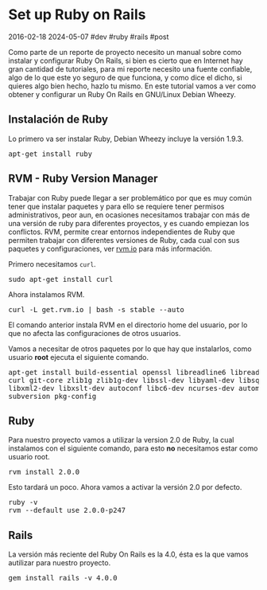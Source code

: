 <!-- vim: set spelllang=es_mx: -->

# Set up Ruby on Rails
2016-02-18 2024-05-07 #dev #ruby #rails #post

Como parte de un reporte de proyecto necesito un manual sobre como instalar y configurar Ruby On Rails, si bien es cierto que en Internet hay gran cantidad de tutoriales, para mi reporte necesito una fuente confiable, algo de lo que este yo seguro de que funciona, y como dice el dicho, si quieres algo bien hecho, hazlo tu mismo. En este tutorial vamos a ver como obtener y configurar un Ruby On Rails en GNU/Linux Debian Wheezy.

## Instalación de Ruby

Lo primero va ser instalar Ruby, Debian Wheezy incluye la versión 1.9.3.

<pre lang="bash" theme="slate">
apt-get install ruby
</pre>

## RVM - Ruby Version Manager

Trabajar con Ruby puede llegar a ser problemático por que es muy común tener que instalar paquetes y para ello se requiere tener permisos administrativos, peor aun, en ocasiones necesitamos trabajar con más de una versión de ruby para diferentes proyectos, y es cuando empiezan los conflictos. RVM, permite crear entornos independientes de Ruby que permiten trabajar con diferentes versiones de Ruby, cada cual con sus paquetes y configuraciones, ver [rvm.io](https://rvm.io/) para más información.

Primero necesitamos `curl`.

<pre lang="bash" theme="slate">
sudo apt-get install curl
</pre>

Ahora instalamos RVM.

<pre lang="bash" theme="slate">
curl -L get.rvm.io | bash -s stable --auto
</pre>

El comando anterior instala RVM en el directorio home del usuario, por lo que no afecta las configuraciones de otros usuarios.

Vamos a necesitar de otros paquetes por lo que hay que instalarlos, como usuario **root** ejecuta el siguiente comando.

<pre lang="bash" theme="slate">
apt-get install build-essential openssl libreadline6 libreadline6-dev \
curl git-core zlib1g zlib1g-dev libssl-dev libyaml-dev libsqlite3-dev sqlite3 \
libxml2-dev libxslt-dev autoconf libc6-dev ncurses-dev automake libtool bison  \
subversion pkg-config
</pre>

## Ruby

Para nuestro proyecto vamos a utilizar la version 2.0 de Ruby, la cual instalamos con el siguiente comando, para esto **no** necesitamos estar como usuario root.

<pre lang="bash" theme="slate">
rvm install 2.0.0
</pre>

Esto tardará un poco. Ahora vamos a activar la versión 2.0 por defecto.

<pre lang="bash" theme="slate">
ruby -v
rvm --default use 2.0.0-p247
</pre>

## Rails

La versión más reciente del Ruby On Rails es la 4.0, ésta es la que vamos autilizar para nuestro proyecto.

<pre lang="bash" theme="slate">
gem install rails -v 4.0.0
</pre>
